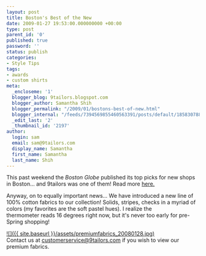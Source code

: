 ```yaml
---
layout: post
title: Boston's Best of the New
date: 2009-01-27 19:53:00.000000000 +00:00
type: post
parent_id: '0'
published: true
password: ''
status: publish
categories:
- Style Tips
tags:
- awards
- custom shirts
meta:
  _encloseme: '1'
  blogger_blog: 9tailors.blogspot.com
  blogger_author: Samantha Shih
  blogger_permalink: "/2009/01/bostons-best-of-new.html"
  blogger_internal: "/feeds/7394569855460563391/posts/default/1858307884747756447"
  _edit_last: '2'
  _thumbnail_id: '2197'
author:
  login: sam
  email: sam@9tailors.com
  display_name: Samantha
  first_name: Samantha
  last_name: Shih
---
```

This past weekend the _Boston Globe_ published its top picks for new shops in Boston... and 9tailors was one of them! Read more [here.](http://www.boston.com/thingstodo/gallery/newshopping09?pg=38)

Anyway, on to equally important news... We have introduced a new line of 100% cotton fabrics to our collection! Solids, stripes, checks in a myriad of colors (my favorites are the soft pastel hues). I realize the thermometer reads 16 degrees right now, but it's never too early for pre-Spring shopping!

[![]({{ site.baseurl }}/assets/premiumfabrics_20080128.jpg)](http://1.bp.blogspot.com/_RlJ3L7W6dBw/SX9uk50ApII/AAAAAAAAHO0/teFsuvIccQc/s1600-h/premiumfabrics_20080128.jpg)  
Contact us at customerservice@9tailors.com if you wish to view our premium fabrics.